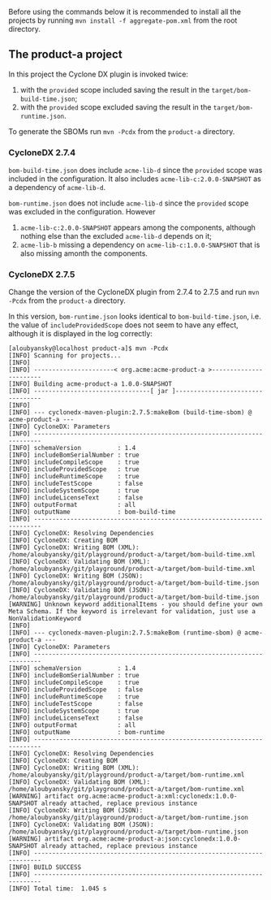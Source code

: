 Before using the commands below it is recommended to install all the projects by running `mvn install -f aggregate-pom.xml` from the root directory.

## The product-a project

In this project the Cyclone DX plugin is invoked twice:

1. with the `provided` scope included saving the result in the `target/bom-build-time.json`;
2. with the `provided` scope excluded saving the result in the `target/bom-runtime.json`.

To generate the SBOMs run `mvn -Pcdx` from the `product-a` directory.

### CycloneDX 2.7.4

`bom-build-time.json` does include `acme-lib-d` since the `provided` scope was included in the configuration. It also includes `acme-lib-c:2.0.0-SNAPSHOT` as a dependency of `acme-lib-d`.

`bom-runtime.json` does not include `acme-lib-d` since the `provided` scope was excluded in the configuration. However

1. `acme-lib-c:2.0.0-SNAPSHOT` appears among the components, although nothing else than the excluded `acme-lib-d` depends on it;
2. `acme-lib-b` missing a dependency on `acme-lib-c:1.0.0-SNAPSHOT` that is also missing amonth the components.

### CycloneDX 2.7.5

Change the version of the CycloneDX plugin from 2.7.4 to 2.7.5 and run `mvn -Pcdx` from the `product-a` directory.

In this version, `bom-runtime.json` looks identical to `bom-build-time.json`, i.e. the value of `includeProvidedScope` does not seem to have any effect, although it is displayed in the log correctly:
```
[aloubyansky@localhost product-a]$ mvn -Pcdx
[INFO] Scanning for projects...
[INFO] 
[INFO] ----------------------< org.acme:acme-product-a >-----------------------
[INFO] Building acme-product-a 1.0.0-SNAPSHOT
[INFO] --------------------------------[ jar ]---------------------------------
[INFO] 
[INFO] --- cyclonedx-maven-plugin:2.7.5:makeBom (build-time-sbom) @ acme-product-a ---
[INFO] CycloneDX: Parameters
[INFO] ------------------------------------------------------------------------
[INFO] schemaVersion          : 1.4
[INFO] includeBomSerialNumber : true
[INFO] includeCompileScope    : true
[INFO] includeProvidedScope   : true
[INFO] includeRuntimeScope    : true
[INFO] includeTestScope       : false
[INFO] includeSystemScope     : true
[INFO] includeLicenseText     : false
[INFO] outputFormat           : all
[INFO] outputName             : bom-build-time
[INFO] ------------------------------------------------------------------------
[INFO] CycloneDX: Resolving Dependencies
[INFO] CycloneDX: Creating BOM
[INFO] CycloneDX: Writing BOM (XML): /home/aloubyansky/git/playground/product-a/target/bom-build-time.xml
[INFO] CycloneDX: Validating BOM (XML): /home/aloubyansky/git/playground/product-a/target/bom-build-time.xml
[INFO] CycloneDX: Writing BOM (JSON): /home/aloubyansky/git/playground/product-a/target/bom-build-time.json
[INFO] CycloneDX: Validating BOM (JSON): /home/aloubyansky/git/playground/product-a/target/bom-build-time.json
[WARNING] Unknown keyword additionalItems - you should define your own Meta Schema. If the keyword is irrelevant for validation, just use a NonValidationKeyword
[INFO] 
[INFO] --- cyclonedx-maven-plugin:2.7.5:makeBom (runtime-sbom) @ acme-product-a ---
[INFO] CycloneDX: Parameters
[INFO] ------------------------------------------------------------------------
[INFO] schemaVersion          : 1.4
[INFO] includeBomSerialNumber : true
[INFO] includeCompileScope    : true
[INFO] includeProvidedScope   : false
[INFO] includeRuntimeScope    : true
[INFO] includeTestScope       : false
[INFO] includeSystemScope     : true
[INFO] includeLicenseText     : false
[INFO] outputFormat           : all
[INFO] outputName             : bom-runtime
[INFO] ------------------------------------------------------------------------
[INFO] CycloneDX: Resolving Dependencies
[INFO] CycloneDX: Creating BOM
[INFO] CycloneDX: Writing BOM (XML): /home/aloubyansky/git/playground/product-a/target/bom-runtime.xml
[INFO] CycloneDX: Validating BOM (XML): /home/aloubyansky/git/playground/product-a/target/bom-runtime.xml
[WARNING] artifact org.acme:acme-product-a:xml:cyclonedx:1.0.0-SNAPSHOT already attached, replace previous instance
[INFO] CycloneDX: Writing BOM (JSON): /home/aloubyansky/git/playground/product-a/target/bom-runtime.json
[INFO] CycloneDX: Validating BOM (JSON): /home/aloubyansky/git/playground/product-a/target/bom-runtime.json
[WARNING] artifact org.acme:acme-product-a:json:cyclonedx:1.0.0-SNAPSHOT already attached, replace previous instance
[INFO] ------------------------------------------------------------------------
[INFO] BUILD SUCCESS
[INFO] ------------------------------------------------------------------------
[INFO] Total time:  1.045 s
```
